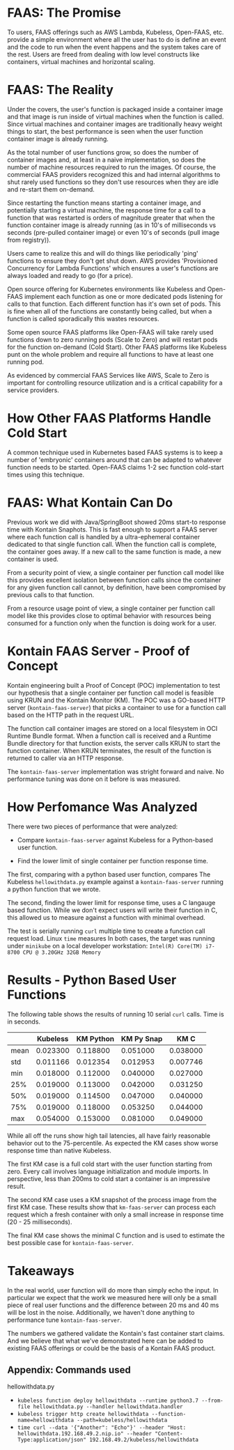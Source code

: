 # FAAS: The Promise

To users, FAAS offerings such as AWS Lambda, Kubeless, Open-FAAS, etc. provide a simple environment where
all the user has to do is define an event and the code to run when the event happens and the system takes
care of the rest. Users are freed from dealing with low level constructs like containers, virtual machines
and horizontal scaling.

# FAAS: The Reality

Under the covers, the user's function is packaged inside a container image and that image is run inside
of virtual machines when the function is called. Since virtual machines and container images are traditionally
heavy weight things to start, the best performance is seen when the user function container image is already
running.

As the total number of user functions grow, so does the number of container images and, at least in a naive
implementation, so does the number of machine resources required to run the images. Of course, the commercial
FAAS providers recognized this and had internal algorithms to shut rarely used functions so they don't use
resources when they are idle and re-start them on-demand.

Since restarting the function means starting a container image, and potentially starting a virtual machine,
the response time for a call to a function that was restarted is orders of magnitude greater that when the
function container image is already running (as in 10's of milliseconds vs seconds (pre-pulled container image)
or even 10's of seconds (pull image from registry)).

Users came to realize this and will do things like periodically 'ping' functions to ensure they don't get
shut down. AWS provides 'Provisioned Concurrency for Lambda Functions' which ensures a user's functions
are always loaded and ready to go (for a price).

Open source offering for Kubernetes environments like Kubeless and Open-FAAS implement each function as
one or more dedicated pods listening for calls to that function. Each different function has it's own
set of pods. This is fine when all of the functions are constantly being called, but when a function
is called sporadically this wastes resources.

Some open source FAAS platforms like Open-FAAS will take rarely used functions down to zero running pods
(Scale to Zero) and will restart pods for the function on-demand (Cold Start). Other FAAS platforms like
Kubeless punt on the whole problem and require all functions to have at least one running pod.

As evidenced by commercial FAAS Services like AWS, Scale to Zero is important for controlling resource
utilization and is a critical capability for a service providers.

# How Other FAAS Platforms Handle Cold Start

A common technique used in Kubernetes based FAAS systems is to keep a number of 'embryonic' containers
around that can be adapted to whatever function needs to be started. Open-FAAS claims 1-2 sec function
cold-start times using this technique.

# FAAS: What Kontain Can Do

Previous work we did with Java/SpringBoot showed 20ms start-to response time with Kontain Snaphots.
This is fast enough to support a FAAS server where each function call is handled by a ultra-ephemeral
container dedicated to that single function call. When the function call is complete, the container
goes away. If a new call to the same function is made, a new container is used.

From a security point of view, a single container per function call model like this provides excellent
isolation between function calls since the container for any given function call cannot, by definition,
have been compromised by previous calls to that function.

From a resource usage point of view, a single container per function call model like this provides
close to optimal behavior with resources being consumed for a function only when the function is
doing work for a user.

# Kontain FAAS Server - Proof of Concept

Kontain engineering built a Proof of Concept (POC) implementation to test our hypothesis that a single
container per function call model is feasible using KRUN and the Kontain Monitor (KM). The POC was a
GO-based HTTP server (`kontain-faas-server`) that picks a container to use for a function call based
on the HTTP path in the request URL.

The function call container images are stored on a local filesystem in OCI Runtime Bundle
format. When a function call is received and a Runtime Bundle directory for that function
exists, the server calls KRUN to start the function container. When KRUN terminates, the result
of the function is returned to caller via an HTTP response.

The `kontain-faas-server` implementation was stright forward and naive. No performance tuning was
done on it before is was measured.

# How Perfomance Was Analyzed

There were two pieces of performance that were analyzed:

* Compare `kontain-faas-server` against Kubeless for a Python-based user function.

* Find the lower limit of single container per function response time.

The first, comparing with a python based user function, compares The Kubeless `hellowithdata.py` example
against a `kontain-faas-server` running a python function that we wrote.

The second, finding the lower limit for response time, uses a C langauge based function. While we don't
expect users will write their function in C, this allowed us to measure against a function with minimal
overhead.

The test is serially running `curl` multiple time to create a function call request load. Linux `time` measures
In both cases, the target was running under `minikube` on a local developer workstation: `Intel(R) Core(TM) i7-8700 CPU @ 3.20GHz 32GB Memory`


# Results - Python Based User Functions

The following table shows the results of running 10 serial `curl` calls.
Time is in seconds.

| | Kubeless | KM Python | KM Py Snap | KM C |
|- | -------- | -------| -------| - |
| mean  | 0.023300 | 0.118800 | 0.051000 | 0.038000 |
| std   | 0.011166 | 0.012354 | 0.012953 | 0.007746 |
| min   | 0.018000 | 0.112000 | 0.040000 | 0.027000 |
| 25%   | 0.019000 | 0.113000 | 0.042000 | 0.031250 |
| 50%   | 0.019000 | 0.114500 | 0.047000 | 0.040000 |
| 75%   | 0.019000 | 0.118000 | 0.053250 | 0.044000 |
| max   | 0.054000 | 0.153000 | 0.081000 | 0.049000 |

While all off the runs show high tail latencies, all have fairly reasonable behavior
out to the 75-percentile. As expected the KM cases show worse response time than native
Kubeless.

The first KM case is a full cold start with the user function starting from zero. Every call
involves language initialization and module imports. In perspective, less than 200ms to cold
start a container is an impressive result.

The second KM case uses a KM snapshot of the process image from the first KM case. These results show
that `km-faas-server` can process each request which a fresh container with only a small increase in
response time (20 - 25 milliseconds).

The final KM case shows the minimal C function and is used to estimate the best possible case
for `kontain-faas-server`.

# Takeaways

In the real world, user function will do more than simply echo the input. In particular we
expect that the work we measured here will only be a small piece of real user functions and
the difference between 20 ms and 40 ms will be lost in the noise.  Additionally, we haven't
done anything to performance tune `kontain-faas-server`.

The numbers we gathered validate the Kontain's fast container start claims. And we believe
that what we've demonstrated here can be added to existing FAAS offerings or could be the
basis of a Kontain FAAS product.

## Appendix: Commands used

hellowithdata.py
* `kubeless function deploy hellowithdata --runtime python3.7 --from-file hellowithdata.py --handler hellowithdata.handler`
* `kubeless trigger http create hellowithdata --function-name=hellowithdata --path=kubeless/hellowithdata`
* `time curl --data '{"Another": "Echo"}' --header "Host: hellowithdata.192.168.49.2.nip.io" --header "Content-Type:application/json" 192.168.49.2/kubeless/hellowithdata`
